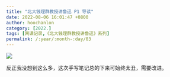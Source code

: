 ```yaml
---
title: "北大钱理群教授讲鲁迅 P1 导读"
date: 2022-08-06 16:01:47 +0800
author: hoochanlon
category: [2022.]
tags: [网课记录,《北大钱理群教授讲鲁迅》系列]
permalink: /:year/:month-:day/03
---
```


![](https://i.imgtg.com/2022/08/06/A12bi.png)

<!-- more -->

反正我没想到这么多，这次手写笔记总的下来可始终太丑，需要改进。
